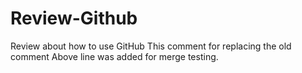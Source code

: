 # Review-Github
Review about how to use GitHub
This comment for replacing the old comment
Above line was added for merge testing.
